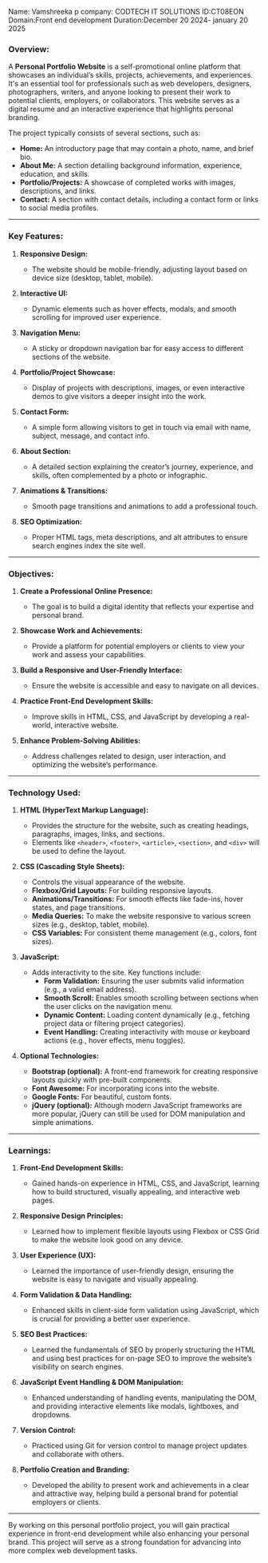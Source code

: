 Name: Vamshreeka p
company: CODTECH IT SOLUTIONS
ID:CT08EON
Domain:Front end development
Duration:December 20 2024- january 20 2025
### Overview:

A **Personal Portfolio Website** is a self-promotional online platform that showcases an individual’s skills, projects, achievements, and experiences. It's an essential tool for professionals such as web developers, designers, photographers, writers, and anyone looking to present their work to potential clients, employers, or collaborators. This website serves as a digital resume and an interactive experience that highlights personal branding.

The project typically consists of several sections, such as:
- **Home:** An introductory page that may contain a photo, name, and brief bio.
- **About Me:** A section detailing background information, experience, education, and skills.
- **Portfolio/Projects:** A showcase of completed works with images, descriptions, and links.
- **Contact:** A section with contact details, including a contact form or links to social media profiles.

---

### Key Features:

1. **Responsive Design:**
   - The website should be mobile-friendly, adjusting layout based on device size (desktop, tablet, mobile).
  
2. **Interactive UI:**
   - Dynamic elements such as hover effects, modals, and smooth scrolling for improved user experience.

3. **Navigation Menu:**
   - A sticky or dropdown navigation bar for easy access to different sections of the website.

4. **Portfolio/Project Showcase:**
   - Display of projects with descriptions, images, or even interactive demos to give visitors a deeper insight into the work.

5. **Contact Form:**
   - A simple form allowing visitors to get in touch via email with name, subject, message, and contact info.

6. **About Section:**
   - A detailed section explaining the creator’s journey, experience, and skills, often complemented by a photo or infographic.

7. **Animations & Transitions:**
   - Smooth page transitions and animations to add a professional touch.

8. **SEO Optimization:**
   - Proper HTML tags, meta descriptions, and alt attributes to ensure search engines index the site well.

---

### Objectives:

1. **Create a Professional Online Presence:**
   - The goal is to build a digital identity that reflects your expertise and personal brand.

2. **Showcase Work and Achievements:**
   - Provide a platform for potential employers or clients to view your work and assess your capabilities.

3. **Build a Responsive and User-Friendly Interface:**
   - Ensure the website is accessible and easy to navigate on all devices.

4. **Practice Front-End Development Skills:**
   - Improve skills in HTML, CSS, and JavaScript by developing a real-world, interactive website.

5. **Enhance Problem-Solving Abilities:**
   - Address challenges related to design, user interaction, and optimizing the website’s performance.

---

### Technology Used:

1. **HTML (HyperText Markup Language):**
   - Provides the structure for the website, such as creating headings, paragraphs, images, links, and sections.
   - Elements like `<header>`, `<footer>`, `<article>`, `<section>`, and `<div>` will be used to define the layout.

2. **CSS (Cascading Style Sheets):**
   - Controls the visual appearance of the website.
   - **Flexbox/Grid Layouts:** For building responsive layouts.
   - **Animations/Transitions:** For smooth effects like fade-ins, hover states, and page transitions.
   - **Media Queries:** To make the website responsive to various screen sizes (e.g., desktop, tablet, mobile).
   - **CSS Variables:** For consistent theme management (e.g., colors, font sizes).

3. **JavaScript:**
   - Adds interactivity to the site. Key functions include:
     - **Form Validation:** Ensuring the user submits valid information (e.g., a valid email address).
     - **Smooth Scroll:** Enables smooth scrolling between sections when the user clicks on the navigation menu.
     - **Dynamic Content:** Loading content dynamically (e.g., fetching project data or filtering project categories).
     - **Event Handling:** Creating interactivity with mouse or keyboard actions (e.g., hover effects, menu toggles).

4. **Optional Technologies:**
   - **Bootstrap (optional):** A front-end framework for creating responsive layouts quickly with pre-built components.
   - **Font Awesome:** For incorporating icons into the website.
   - **Google Fonts:** For beautiful, custom fonts.
   - **jQuery (optional):** Although modern JavaScript frameworks are more popular, jQuery can still be used for DOM manipulation and simple animations.

---

### Learnings:

1. **Front-End Development Skills:**
   - Gained hands-on experience in HTML, CSS, and JavaScript, learning how to build structured, visually appealing, and interactive web pages.

2. **Responsive Design Principles:**
   - Learned how to implement flexible layouts using Flexbox or CSS Grid to make the website look good on any device.

3. **User Experience (UX):**
   - Learned the importance of user-friendly design, ensuring the website is easy to navigate and visually appealing.

4. **Form Validation & Data Handling:**
   - Enhanced skills in client-side form validation using JavaScript, which is crucial for providing a better user experience.

5. **SEO Best Practices:**
   - Learned the fundamentals of SEO by properly structuring the HTML and using best practices for on-page SEO to improve the website’s visibility on search engines.

6. **JavaScript Event Handling & DOM Manipulation:**
   - Enhanced understanding of handling events, manipulating the DOM, and providing interactive elements like modals, lightboxes, and dropdowns.

7. **Version Control:**
   - Practiced using Git for version control to manage project updates and collaborate with others.

8. **Portfolio Creation and Branding:**
   - Developed the ability to present work and achievements in a clear and attractive way, helping build a personal brand for potential employers or clients.

---

By working on this personal portfolio project, you will gain practical experience in front-end development while also enhancing your personal brand. This project will serve as a strong foundation for advancing into more complex web development tasks.
